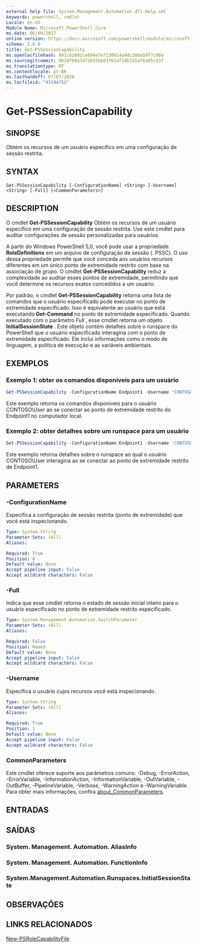 ```yaml
---
external help file: System.Management.Automation.dll-Help.xml
keywords: powershell, cmdlet
Locale: en-US
Module Name: Microsoft.PowerShell.Core
ms.date: 06/09/2017
online version: https://docs.microsoft.com/powershell/module/microsoft.powershell.core/get-pssessioncapability?view=powershell-7.1&WT.mc_id=ps-gethelp
schema: 2.0.0
title: Get-PSSessionCapability
ms.openlocfilehash: 891c62692ce694e7e7238814a4dc30da59f7c98a
ms.sourcegitcommit: 9b28fb9a3d72655bb63f62af18b3a5af6a05cd3f
ms.translationtype: MT
ms.contentlocale: pt-BR
ms.lasthandoff: 07/07/2020
ms.locfileid: "93194752"
---
```

# Get-PSSessionCapability

## SINOPSE
Obtém os recursos de um usuário específico em uma configuração de sessão restrita.

## SYNTAX

```
Get-PSSessionCapability [-ConfigurationName] <String> [-Username] <String> [-Full] [<CommonParameters>]
```

## DESCRIPTION

O cmdlet **Get-PSSessionCapability** Obtém os recursos de um usuário específico em uma configuração de sessão restrita.
Use este cmdlet para auditar configurações de sessão personalizadas para usuários.

A partir do Windows PowerShell 5,0, você pode usar a propriedade **RoleDefinitions** em um arquivo de configuração de sessão (. PSSC).
O uso dessa propriedade permite que você conceda aos usuários recursos diferentes em um único ponto de extremidade restrito com base na associação de grupo.
O cmdlet **Get-PSSessionCapability** reduz a complexidade ao auditar esses pontos de extremidade, permitindo que você determine os recursos exatos concedidos a um usuário.

Por padrão, o cmdlet **Get-PSSessionCapability** retorna uma lista de comandos que o usuário especificado pode executar no ponto de extremidade especificado.
Isso é equivalente ao usuário que está executando **Get-Command** no ponto de extremidade especificado.
Quando executado com o parâmetro *Full* , esse cmdlet retorna um objeto **InitialSessionState** .
Este objeto contém detalhes sobre o runspace do PowerShell que o usuário especificado interagiria com o ponto de extremidade especificado.
Ele inclui informações como o modo de linguagem, a política de execução e as variáveis ambientais.

## EXEMPLOS

### Exemplo 1: obter os comandos disponíveis para um usuário

```powershell
Get-PSSessionCapability -ConfigurationName Endpoint1 -Username 'CONTOSO\User'
```

Este exemplo retorna os comandos disponíveis para o usuário CONTOSO\User ao se conectar ao ponto de extremidade restrito do Endpoint1 no computador local.

### Exemplo 2: obter detalhes sobre um runspace para um usuário

```powershell
Get-PSSessionCapability -ConfigurationName Endpoint1 -Username 'CONTOSO\User' -Full
```

Este exemplo retorna detalhes sobre o runspace ao qual o usuário CONTOSO\User interagiria ao se conectar ao ponto de extremidade restrito de Endpoint1.

## PARAMETERS

### -ConfigurationName

Especifica a configuração de sessão restrita (ponto de extremidade) que você está inspecionando.

```yaml
Type: System.String
Parameter Sets: (All)
Aliases:

Required: True
Position: 0
Default value: None
Accept pipeline input: False
Accept wildcard characters: False
```

### -Full

Indica que esse cmdlet retorna o estado de sessão inicial inteiro para o usuário especificado no ponto de extremidade restrito especificado.

```yaml
Type: System.Management.Automation.SwitchParameter
Parameter Sets: (All)
Aliases:

Required: False
Position: Named
Default value: None
Accept pipeline input: False
Accept wildcard characters: False
```

### -Username

Especifica o usuário cujos recursos você está inspecionando.

```yaml
Type: System.String
Parameter Sets: (All)
Aliases:

Required: True
Position: 1
Default value: None
Accept pipeline input: False
Accept wildcard characters: False
```

### CommonParameters

Este cmdlet oferece suporte aos parâmetros comuns: -Debug, -ErrorAction, -ErrorVariable, -InformationAction, -InformationVariable, -OutVariable, -OutBuffer, -PipelineVariable, -Verbose, -WarningAction e -WarningVariable. Para obter mais informações, confira [about_CommonParameters](https://go.microsoft.com/fwlink/?LinkID=113216).

## ENTRADAS

## SAÍDAS

### System. Management. Automation. AliasInfo

### System. Management. Automation. FunctionInfo

### System.Management.Automation.Runspaces.InitialSessionState

## OBSERVAÇÕES

## LINKS RELACIONADOS

[New-PSRoleCapabilityFile](New-PSRoleCapabilityFile.md)


